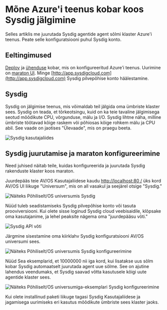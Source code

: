 <properties
   pageTitle="Jälgimine on Azure'i teenus kobar koos Sysdig | Microsoft Azure'i"
   description="Mõne Azure'i teenus kobar koos Sysdig jälgimine."
   services="container-service"
   documentationCenter=""
   authors="rbitia"
   manager="timlt"
   editor=""
   tags="acs, azure-container-service"
   keywords="Ümbriste, näiteks Põhiliselt/OS Azure"/>

<tags
   ms.service="container-service"
   ms.devlang="na"
   ms.topic="get-started-article"
   ms.tgt_pltfrm="na"
   ms.workload="na"
   ms.date="08/08/2016"
   ms.author="t-ribhat"/>

# <a name="monitor-an-azure-container-service-cluster-with-sysdig"></a>Mõne Azure'i teenus kobar koos Sysdig jälgimine

Selles artiklis me juurutada Sysdig agentide agent sõlmi klaster Azure'i teenus. Peate selle konfiguratsiooni puhul Sysdig konto. 

## <a name="prerequisites"></a>Eeltingimused 

[Deploy](container-service-deployment.md) ja [ühenduse](container-service-connect.md) kobar, mis on konfigureeritud Azure'i teenus. Uurimine on [maraton UI](container-service-mesos-marathon-ui.md). Minge [http://app.sysdigcloud.com](http://app.sysdigcloud.com) Sysdig pilvepõhise konto häälestamine. 

## <a name="sysdig"></a>Sysdig

Sysdig on jälgimise teenus, mis võimaldab teil jälgida oma ümbriste klaster sees. Sysdig on teada, et tõrkeotsingu, kuid on ka teie tavaline jälgimisega seotud mõõdikute CPU, võrgunduse, mälu ja I/O. Sysdig lihtne näha, milline ümbriste töötavad kõige raskem või põhiosas kõige rohkem mälu ja CPU abil. See vaade on jaotises "Ülevaade", mis on praegu beeta. 

![Sysdig kasutajaliides](./media/container-service-monitoring-sysdig/sysdig6.png) 

## <a name="configure-a-sysdig-deployment-with-marathon"></a>Sysdig juurutamise ja maraton konfigureerimine

Need juhised näitab teile, kuidas konfigureerida ja juurutada Sysdig rakenduste klaster koos maraton. 

Juurdepääs teie AV/OS Kasutajaliidese kaudu [http://localhost:80 /](http://localhost:80/) üks kord AV/OS UI liikuge "Universum", mis on all vasakul ja seejärel otsige "Sysdig."

![Näiteks Põhiliselt/OS universumis Sysdig](./media/container-service-monitoring-sysdig/sysdig1.png)

Nüüd tuleb seadistamiseks Sysdig pilvepõhise konto või tasuta prooviversiooni. Kui olete sisse loginud Sysdig cloud veebisaidile, klõpsake oma kasutajanime, ja lehel peaksite nägema oma "juurdepääsu võti." 

![Sysdig API võti](./media/container-service-monitoring-sysdig/sysdig2.png) 

Järgmine sisestamine oma kiirklahv Sysdig konfiguratsiooni AV/OS universumi sees. 

![Näiteks Põhiliselt/OS universumis Sysdig konfigureerimine](./media/container-service-monitoring-sysdig/sysdig3.png)

Nüüd Sea eksemplarid, et 10000000 nii iga kord, kui lisatakse uus sõlm kobar Sysdig automaatselt juurutada agent uue sõlme. See on ajutine lahendus veendumaks, et Sysdig saavad võtta kasutusele kõigi uute agentide klaster sees. 

![Näiteks Põhiliselt/OS universumiga-eksemplari Sysdig konfigureerimine](./media/container-service-monitoring-sysdig/sysdig4.png)

Kui olete installinud paketi liikuge tagasi Sysdig Kasutajaliidese ja jagamisega uurimiseks eri kasutus mõõdikute ümbriste sees klaster jaoks. 